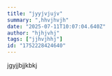 ```yaml
---
title: "jyyjvjujv"
summary: ",hhvjhvjh"
date: "2025-07-11T10:07:04.640Z"
author: "hjhjvhj"
tags: ["jjhvjhhj"]
id: "1752228424640"
---
```


jgyjjbjjkbkj

